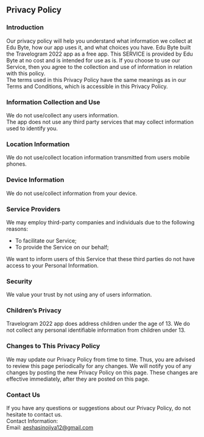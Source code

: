 Privacy Policy  
----------------

### Introduction  
Our privacy policy will help you understand what information we collect at Edu Byte, how our app uses it, and what choices you have.
Edu Byte built the Travelogram 2022 app as a free app. This SERVICE is provided by Edu Byte at no cost and is intended for use as is.
If you choose to use our Service, then you agree to the collection and use of information in  relation with this policy.   
The terms used in this Privacy Policy have the same meanings as in our Terms and Conditions, which is accessible in this Privacy Policy.

### Information Collection and Use  
We do not use/collect any users information.   
The app does not use any third party services that may collect information used to identify you. 

### Location Information  
We do not use/collect location information transmitted from users mobile phones.  

### Device Information  
We do not use/collect information from your device.

### Service Providers  
We may employ third-party companies and individuals due to the following reasons:  
* To facilitate our Service;
* To provide the Service on our behalf;
 

We want to inform users of this Service that these third parties do not have access to your Personal Information.

### Security  
We value your trust by not using any of users information.

### Children’s Privacy  
Travelogram 2022 app does address children under the age of 13. We do not collect any personal identifiable information from children under 13.

### Changes to This Privacy Policy  
We may update our Privacy Policy from time to time. Thus, you are advised to review this page periodically for any changes. We will notify you of any changes by posting the new Privacy Policy on this page. These changes are effective immediately, after they are posted on this page.  

### Contact Us  
If you have any questions or suggestions about our Privacy Policy, do not hesitate to contact us.  
Contact Information:  
Email: aeshasinojiya12@gmail.com
